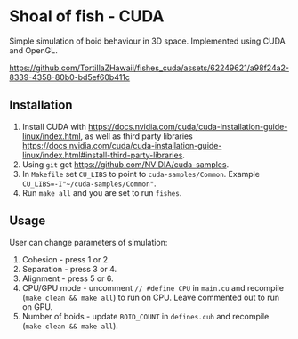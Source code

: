# Shoal of fish - CUDA

Simple simulation of boid behaviour in 3D space. Implemented using CUDA and OpenGL.


https://github.com/TortillaZHawaii/fishes_cuda/assets/62249621/a98f24a2-8339-4358-80b0-bd5ef60b411c


## Installation
1. Install CUDA with  https://docs.nvidia.com/cuda/cuda-installation-guide-linux/index.html, as well as third party libraries https://docs.nvidia.com/cuda/cuda-installation-guide-linux/index.html#install-third-party-libraries.
2. Using `git` get https://github.com/NVIDIA/cuda-samples.
3. In `Makefile` set `CU_LIBS` to point to `cuda-samples/Common`. Example `CU_LIBS=-I"~/cuda-samples/Common"`.
4. Run `make all` and you are set to run `fishes`.

## Usage
User can change parameters of simulation:
1. Cohesion - press 1 or 2.
2. Separation - press 3 or 4.
3. Alignment - press 5 or 6.
4. CPU/GPU mode - uncomment `// #define CPU` in `main.cu` and recompile (`make clean && make all`) to run on CPU. Leave commented out to run on GPU.
5. Number of boids - update `BOID_COUNT` in `defines.cuh` and recompile (`make clean && make all`).
